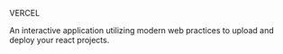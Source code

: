 VERCEL

An interactive application utilizing modern web practices to upload and deploy your react projects.

